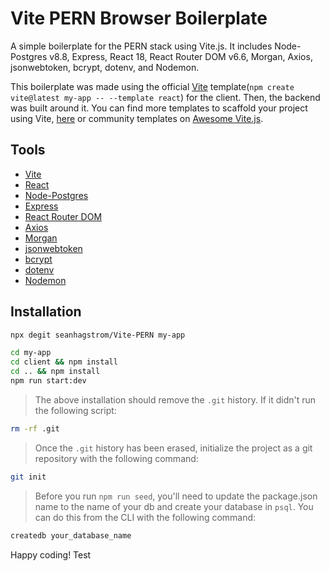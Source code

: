 # Vite PERN Browser Boilerplate

A simple boilerplate for the PERN stack using Vite.js. It includes Node-Postgres v8.8, Express, React 18, React Router DOM v6.6, Morgan, Axios, jsonwebtoken, bcrypt, dotenv, and Nodemon.

This boilerplate was made using the official [Vite](https://vitejs.dev) template(`npm create vite@latest my-app -- --template react`) for the client. Then, the backend was built around it. You can find more templates to scaffold your project using Vite, [here](https://github.com/vitejs/vite/tree/main/packages/create-vite) or community templates on [Awesome Vite.js](https://github.com/vitejs/awesome-vite#templates).

## Tools

- [Vite](https://vitejs.dev)
- [React](https://reactjs.org/)
- [Node-Postgres](https://node-postgres.com/)
- [Express](https://expressjs.com/)
- [React Router DOM](https://reactrouter.com/en/main)
- [Axios](https://axios-http.com/docs/intro)
- [Morgan](https://www.npmjs.com/package/morgan)
- [jsonwebtoken](https://www.npmjs.com/package/jsonwebtoken)
- [bcrypt](https://www.npmjs.com/package/bcrypt)
- [dotenv](https://www.npmjs.com/package/dotenv)
- [Nodemon](https://www.npmjs.com/package/nodemon)

## Installation

```bash
npx degit seanhagstrom/Vite-PERN my-app
```

```bash
cd my-app
cd client && npm install
cd .. && npm install
npm run start:dev
```

> The above installation should remove the `.git` history. If it didn't run the following script:

```bash
rm -rf .git
```

> Once the `.git` history has been erased, initialize the project as a git repository with the following command:

```bash
git init
```

> Before you run `npm run seed`, you'll need to update the package.json name to the name of your db and create your database in `psql`. You can do this from the CLI with the following command:

```bash
createdb your_database_name
```

Happy coding!
Test